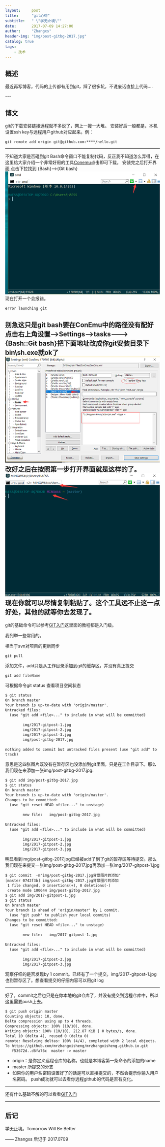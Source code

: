 ```yaml
---
layout:     post
title:      "git心得"
subtitle:   " \"学无止境\""
date:       2017-07-09 14:27:00
author:     "Zhangxs"
header-img: "img/post-gitbg-2017.jpg"
catalog: true
tags:
    - 技术
---
```




## 概述

最近再写博客，代码的上传都有用到git，踩了很多坑，不说废话直接上代码....

<p id = "build"></p>
---

## 博文
git的下载安装链接远程就不多说了，网上一搜一大堆。
安装好后一般都是，本机设置ssh key与远程用户github对应起来。例：
```
git remote add origin git@github.com:****/hello.git
```
---
不知道大家是否碰到git Bash命令窗口不能复制代码，反正我不知道怎么弄得，在这里给大家介绍一个非常好用的工具[Conemu](https://www.fosshub.com/ConEmu.html)点击即可下载。
安装完之后打开界面,点击下拉找到 {Bash}-->{Git bash}
![Alt text](../img/2017-gitpost-1.jpg)
现在打开一个会报错。
```
error launching git
```
别急这只是git bash要在ConEmu中的路径没有配好
点击右上角设置-->Settings-->tasks--->{Bash::Git bash}把下面地址改成你git安装目录下bin\sh.exe就ok了
![Alt text](../img/2017-gitpost-2.jpg)
改好之后在按照第一步打开界面就是这样的了。
![Alt text](../img/2017-gitpost-3.jpg)
现在你就可以尽情复制粘贴了。这个工具远不止这一点好处，其他的就等你去发现了。
---
git的基础命令可以参考[GIT入门](http://www.liaoxuefeng.com)这里面的教程都是入门级。

我列举一些常用的。

相当于svn对项目的更新同步
```
git pull  
```
添加文件，add只是从工作目录添加到git的缓存区，并没有真正提交
```
git add fileName 

```
可根据命令git status 查看项目空间状态
```
$ git status
On branch master
Your branch is up-to-date with 'origin/master'.
Untracked files:
  (use "git add <file>..." to include in what will be committed)

        img/2017-gitpost-1.jpg
        img/2017-gitpost-2.jpg
        img/2017-gitpost-3.jpg
        img/post-gitbg-2017.jpg

nothing added to commit but untracked files present (use "git add" to track)
```
意思是这四张图片既没有在暂存区也没添加到git里面，只是在工作目录下。那么我们现在来添加一张img/post-gitbg-2017.jpg.
```
$ git add img/post-gitbg-2017.jpg
$ git status
On branch master
Your branch is up-to-date with 'origin/master'.
Changes to be committed:
  (use "git reset HEAD <file>..." to unstage)

        new file:   img/post-gitbg-2017.jpg

Untracked files:
  (use "git add <file>..." to include in what will be committed)

        img/2017-gitpost-1.jpg
        img/2017-gitpost-2.jpg
        img/2017-gitpost-3.jpg
```
明显看到img/post-gitbg-2017.jpg已经被add了到了git的暂存区等待提交。那么我们现在来提交一张img/post-gitbg-2017.jpg再添加一张img/2017-gitpost-1.jpg
```
$ git commit  -m"img/post-gitbg-2017.jpg背景图片的添加"
[master 0742f3b] img/post-gitbg-2017.jpg背景图片的添加
 1 file changed, 0 insertions(+), 0 deletions(-)
 create mode 100644 img/post-gitbg-2017.jpg
$ git add img/2017-gitpost-1.jpg
$ git status
On branch master
Your branch is ahead of 'origin/master' by 1 commit.
  (use "git push" to publish your local commits)
Changes to be committed:
  (use "git reset HEAD <file>..." to unstage)

        new file:   img/2017-gitpost-1.jpg

Untracked files:
  (use "git add <file>..." to include in what will be committed)

        img/2017-gitpost-2.jpg
        img/2017-gitpost-3.jpg
```
观察仔细的是否发现by 1 commit。已经有了一个提交，img/2017-gitpost-1.jpg也到暂存区了。想查看提交的仔细内容可以用git log

---
好了，commit之后也只是在你本地的git仓库了，并没有提交到远程仓库中，所以这里需要push上去。
```
$ git push origin master
Counting objects: 10, done.
Delta compression using up to 4 threads.
Compressing objects: 100% (10/10), done.
Writing objects: 100% (10/10), 212.87 KiB | 0 bytes/s, done.
Total 10 (delta 4), reused 0 (delta 0)
remote: Resolving deltas: 100% (4/4), completed with 2 local objects.
To https://github.com/mrzhangxisheng/mrzhangxisheng.github.io.git
   f53672d..d6fa76c  master -> master
```
-  origin：是你定义远程仓库的名称。也就是本博客第一条命令的添加的name
-  master 所提交的分支
-  如果你的用户名密码设置好了的话是可以直接提交的，不然会提示你输入用户名密码。
push成功就可以去看你远程github的代码是否有变化。

---
还有什么基础不解的可以看看[GIT入门](http://www.liaoxuefeng.com)

---


## 后记

学无止境。Tomorrow Will Be Better

—— Zhangxs 后记于 2017.0709
